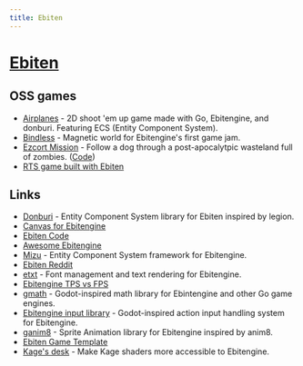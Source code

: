 ```yaml
---
title: Ebiten
---
```


# [Ebiten](https://ebiten.org/)

## OSS games

- [Airplanes](https://github.com/m110/airplanes) - 2D shoot 'em up game made with Go, Ebitengine, and donburi. Featuring ECS (Entity Component System).
- [Bindless](https://github.com/tinne26/bindless) - Magnetic world for Ebitengine's first game jam.
- [Ezcort Mission](https://sinisterstuf.itch.io/escort-mission) - Follow a dog through a post-apocalytpic wasteland full of zombies. ([Code](https://github.com/sinisterstuf/escort-mission))
- [RTS game built with Ebiten](https://github.com/ToshaRotten/ebitenGame)

## Links

- [Donburi](https://github.com/yohamta/donburi) - Entity Component System library for Ebiten inspired by legion.
- [Canvas for Ebitengine](https://github.com/eihigh/canvas)
- [Ebiten Code](https://github.com/hajimehoshi/ebiten)
- [Awesome Ebitengine](https://github.com/sedyh/awesome-ebitengine)
- [Mizu](https://github.com/sedyh/mizu) - Entity Component System framework for Ebitengine.
- [Ebiten Reddit](https://www.reddit.com/r/ebiten/)
- [etxt](https://github.com/tinne26/etxt) - Font management and text rendering for Ebitengine.
- [Ebitengine TPS vs FPS](https://github.com/tinne26/tps-vs-fps)
- [gmath](https://github.com/quasilyte/gmath) - Godot-inspired math library for Ebintengine and other Go game engines.
- [Ebitengine input library](https://github.com/quasilyte/ebitengine-input) - Godot-inspired action input handling system for Ebitengine.
- [ganim8](https://github.com/yohamta/ganim8) - Sprite Animation library for Ebitengine inspired by anim8.
- [Ebiten Game Template](https://github.com/sinisterstuf/ebiten-game-template)
- [Kage's desk](https://github.com/tinne26/kage-desk) - Make Kage shaders more accessible to Ebitengine.
